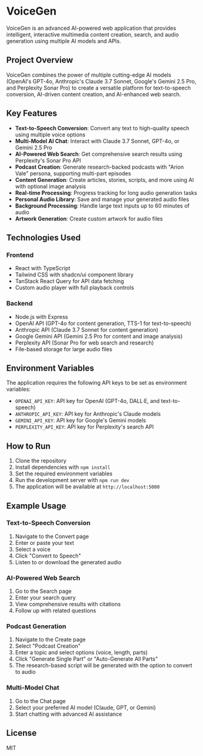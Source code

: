 # VoiceGen

VoiceGen is an advanced AI-powered web application that provides intelligent, interactive multimedia content creation, search, and audio generation using multiple AI models and APIs.

## Project Overview

VoiceGen combines the power of multiple cutting-edge AI models (OpenAI's GPT-4o, Anthropic's Claude 3.7 Sonnet, Google's Gemini 2.5 Pro, and Perplexity Sonar Pro) to create a versatile platform for text-to-speech conversion, AI-driven content creation, and AI-enhanced web search.

## Key Features

- **Text-to-Speech Conversion**: Convert any text to high-quality speech using multiple voice options
- **Multi-Model AI Chat**: Interact with Claude 3.7 Sonnet, GPT-4o, or Gemini 2.5 Pro 
- **AI-Powered Web Search**: Get comprehensive search results using Perplexity's Sonar Pro API
- **Podcast Creation**: Generate research-backed podcasts with "Arion Vale" persona, supporting multi-part episodes
- **Content Generation**: Create articles, stories, scripts, and more using AI with optional image analysis
- **Real-time Processing**: Progress tracking for long audio generation tasks
- **Personal Audio Library**: Save and manage your generated audio files
- **Background Processing**: Handle large text inputs up to 60 minutes of audio
- **Artwork Generation**: Create custom artwork for audio files

## Technologies Used

### Frontend
- React with TypeScript
- Tailwind CSS with shadcn/ui component library
- TanStack React Query for API data fetching
- Custom audio player with full playback controls

### Backend
- Node.js with Express
- OpenAI API (GPT-4o for content generation, TTS-1 for text-to-speech)
- Anthropic API (Claude 3.7 Sonnet for content generation)
- Google Gemini API (Gemini 2.5 Pro for content and image analysis)
- Perplexity API (Sonar Pro for web search and research)
- File-based storage for large audio files

## Environment Variables

The application requires the following API keys to be set as environment variables:

- `OPENAI_API_KEY`: API key for OpenAI (GPT-4o, DALL·E, and text-to-speech)
- `ANTHROPIC_API_KEY`: API key for Anthropic's Claude models
- `GEMINI_API_KEY`: API key for Google's Gemini models
- `PERPLEXITY_API_KEY`: API key for Perplexity's search API

## How to Run

1. Clone the repository
2. Install dependencies with `npm install`
3. Set the required environment variables
4. Run the development server with `npm run dev`
5. The application will be available at `http://localhost:5000`

## Example Usage

### Text-to-Speech Conversion
1. Navigate to the Convert page
2. Enter or paste your text
3. Select a voice
4. Click "Convert to Speech"
5. Listen to or download the generated audio

### AI-Powered Web Search
1. Go to the Search page
2. Enter your search query
3. View comprehensive results with citations
4. Follow up with related questions

### Podcast Generation
1. Navigate to the Create page
2. Select "Podcast Creation"
3. Enter a topic and select options (voice, length, parts)
4. Click "Generate Single Part" or "Auto-Generate All Parts"
5. The research-based script will be generated with the option to convert to audio

### Multi-Model Chat
1. Go to the Chat page
2. Select your preferred AI model (Claude, GPT, or Gemini)
3. Start chatting with advanced AI assistance

## License

MIT